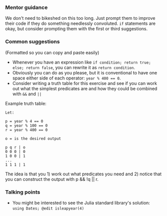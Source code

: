 ### Mentor guidance

We don't need to bikeshed on this too long. Just prompt them to improve their code if they do something needlessly convoluted. `if` statements are okay, but consider prompting them with the first or third suggestions.


### Common suggestions

(Formatted so you can copy and paste easily)

- Whenever you have an expression like ``if condition; return true; else; return false``, you can rewrite it as ``return condition``.
- Obviously you can do as you please, but it is conventional to have one space either side of each operator: ``year % 400 == 0``.
- Consider writing a truth table for this exercise and see if you can work out what the simplest predicates are and how they could be combined with ``&&`` and ``||``

Example truth table:

```
Let:

p = year % 4 == 0
q = year % 100 == 0
r = year % 400 == 0

o = is the desired output

p q r | o
0 0 0 | 0
1 0 0 | 1
...
1 1 1 | 1

```

The idea is that you 1) work out what predicates you need and 2) notice that you can construct the output with p && !q || r.

### Talking points

- You might be interested to see the Julia standard library's solution: ``using Dates; @edit isleapyear(4)``
